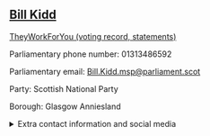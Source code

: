 ## <a href="https://www.parliament.scot/msps/current-and-previous-msps/bill-kidd">Bill Kidd</a>

<a href="https://www.theyworkforyou.com/mp/14024/bill_kidd">TheyWorkForYou (voting record, statements)</a> 

Parliamentary phone number: 01313486592 

Parliamentary email: Bill.Kidd.msp@parliament.scot 

Party: Scottish National Party 

Borough: Glasgow Anniesland 

<details><summary>Extra contact information and social media</summary> 
<li>Parliamentary address: The Scottish Parliament, EH99 1SP, Edinburgh</li>
<li>Local office address:</li>
<li>Local office phone number:</li>
<li>Twitter:</li>
<li>Facebook:</li>
<li>Website:</li>
</details>